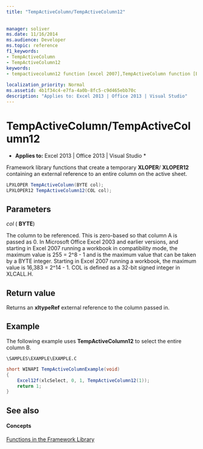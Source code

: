 ```yaml
---
title: "TempActiveColumn/TempActiveColumn12"
 
 
manager: soliver
ms.date: 11/16/2014
ms.audience: Developer
ms.topic: reference
f1_keywords:
- TempActiveColumn
- TempActiveColumn12
keywords:
- tempactivecolumn12 function [excel 2007],TempActiveColumn function [Excel 2007]
 
localization_priority: Normal
ms.assetid: 4b1f34c4-e7fa-4a0b-8fc5-c9d465ebb70c
description: "Applies to: Excel 2013 | Office 2013 | Visual Studio"
---
```


# TempActiveColumn/TempActiveColumn12

 * **Applies to:** Excel 2013 | Office 2013 | Visual Studio * 
  
Framework library functions that create a temporary **XLOPER**/ **XLOPER12** containing an external reference to an entire column on the active sheet. 
  
```cs
LPXLOPER TempActiveColumn(BYTE col);
LPXLOPER12 TempActiveColumn12(COL col);
```

## Parameters

 _col_ ( **BYTE**)
  
The column to be referenced. This is zero-based so that column A is passed as 0. In Microsoft Office Excel 2003 and earlier versions, and starting in Excel 2007 running a workbook in compatibility mode, the maximum value is 255 = 2^8 - 1 and is the maximum value that can be taken by a BYTE integer. Starting in Excel 2007 running a workbook, the maximum value is 16,383 = 2^14 - 1. COL is defined as a 32-bit signed integer in XLCALL.H.
  
## Return value

Returns an **xltypeRef** external reference to the column passed in. 
  
## Example

The following example uses **TempActiveColumn12** to select the entire column B. 
  
 `\SAMPLES\EXAMPLE\EXAMPLE.C`
  
```cs
short WINAPI TempActiveColumnExample(void)
{
    Excel12f(xlcSelect, 0, 1, TempActiveColumn12(1));
    return 1;
}
```

## See also

#### Concepts

[Functions in the Framework Library](functions-in-the-framework-library.md)

